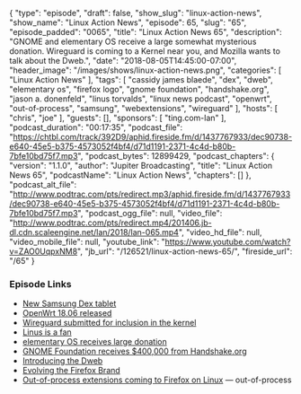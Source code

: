 {
  "type": "episode",
  "draft": false,
  "show_slug": "linux-action-news",
  "show_name": "Linux Action News",
  "episode": 65,
  "slug": "65",
  "episode_padded": "0065",
  "title": "Linux Action News 65",
  "description": "GNOME and elementary OS receive a large somewhat mysterious donation. Wireguard is coming to a Kernel near you, and Mozilla wants to talk about the Dweb.",
  "date": "2018-08-05T14:45:00-07:00",
  "header_image": "/images/shows/linux-action-news.png",
  "categories": [
    "Linux Action News"
  ],
  "tags": [
    "cassidy james blaede",
    "dex",
    "dweb",
    "elementary os",
    "firefox logo",
    "gnome foundation",
    "handshake.org",
    "jason a. donenfeld",
    "linus torvalds",
    "linux news podcast",
    "openwrt",
    "out-of-process",
    "samsung",
    "webextensions",
    "wireguard"
  ],
  "hosts": [
    "chris",
    "joe"
  ],
  "guests": [],
  "sponsors": [
    "ting.com-lan"
  ],
  "podcast_duration": "00:17:35",
  "podcast_file": "https://chtbl.com/track/392D9/aphid.fireside.fm/d/1437767933/dec90738-e640-45e5-b375-4573052f4bf4/d71d1191-2371-4c4d-b80b-7bfe10bd75f7.mp3",
  "podcast_bytes": 12899429,
  "podcast_chapters": {
    "version": "1.1.0",
    "author": "Jupiter Broadcasting",
    "title": "Linux Action News 65",
    "podcastName": "Linux Action News",
    "chapters": []
  },
  "podcast_alt_file": "http://www.podtrac.com/pts/redirect.mp3/aphid.fireside.fm/d/1437767933/dec90738-e640-45e5-b375-4573052f4bf4/d71d1191-2371-4c4d-b80b-7bfe10bd75f7.mp3",
  "podcast_ogg_file": null,
  "video_file": "http://www.podtrac.com/pts/redirect.mp4/201406.jb-dl.cdn.scaleengine.net/lan/2018/lan-065.mp4",
  "video_hd_file": null,
  "video_mobile_file": null,
  "youtube_link": "https://www.youtube.com/watch?v=ZAO0UqpxNM8",
  "jb_url": "/126521/linux-action-news-65/",
  "fireside_url": "/65"
}


### Episode Links

  * [New Samsung Dex tablet](https://arstechnica.com/gadgets/2018/08/samsungs-tab-s4-is-both-an-android-tablet-and-a-desktop-computer/ "New Samsung Dex tablet")
  * [OpenWrt 18.06 released](http://lists.infradead.org/pipermail/openwrt-devel/2018-August/013449.html "OpenWrt 18.06 released")
  * [Wireguard submitted for inclusion in the kernel](https://marc.info/?l=linux-netdev&m=153306429108040 "Wireguard submitted for inclusion in the kernel")
  * [Linus is a fan](http://lists.openwall.net/netdev/2018/08/02/124 "Linus is a fan")
  * [elementary OS receives large donation](https://medium.com/@cassidyjames/a-new-chapter-af85f4e64179 "elementary OS receives large donation")
  * [GNOME Foundation receives $400,000 from Handshake.org](https://www.gnome.org/news/2018/08/gnome-foundation-receives-400000-from-handshake-org/ "GNOME Foundation receives $400,000 from Handshake.org")
  * [Introducing the Dweb](https://hacks.mozilla.org/2018/07/introducing-the-d-web/ "Introducing the Dweb")
  * [Evolving the Firefox Brand](https://blog.mozilla.org/opendesign/evolving-the-firefox-brand/ "Evolving the Firefox Brand")
  * [Out-of-process extensions coming to Firefox on Linux](https://www.ghacks.net/2018/08/02/firefox-63-linux-out-of-process-extensions/ "Out-of-process extensions coming to Firefox on Linux") — out-of-process 


